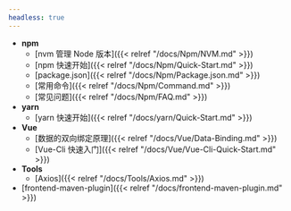 ```yaml
---
headless: true
---
```


- **npm**
  - [nvm 管理 Node 版本]({{< relref "/docs/Npm/NVM.md" >}})
  - [npm 快速开始]({{< relref "/docs/Npm/Quick-Start.md" >}})
  - [package.json]({{< relref "/docs/Npm/Package.json.md" >}})
  - [常用命令]({{< relref "/docs/Npm/Command.md" >}})
  - [常见问题]({{< relref "/docs/Npm/FAQ.md" >}})
- **yarn**
  - [yarn 快速开始]({{< relref "/docs/yarn/Quick-Start.md" >}})
- **Vue**
  - [数据的双向绑定原理]({{< relref "/docs/Vue/Data-Binding.md" >}})
  - [Vue-Cli 快速入门]({{< relref "/docs/Vue/Vue-Cli-Quick-Start.md" >}})
- **Tools**
  - [Axios]({{< relref "/docs/Tools/Axios.md" >}})
- [frontend-maven-plugin]({{< relref "/docs/frontend-maven-plugin.md" >}})
